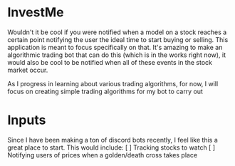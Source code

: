 # InvestMe

Wouldn't it be cool if you were notified when a model on a stock reaches a certain point notifying the user the ideal time to start buying or selling. This application is meant to focus specifically on that. It's amazing to make an algorithmic trading bot that can do this (which is in the works right now), it would also be cool to be notified when all of these events in the stock market occur.

As I progress in learning about various trading algorithms, for now, I will focus on creating simple trading algorithms for my bot to carry out

# Inputs

Since I have been making a ton of discord bots recently, I feel like this a great place to start. This would include:
[ ] Tracking stocks to watch
[ ] Notifying users of prices when a golden/death cross takes place


